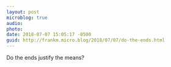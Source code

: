 ```yaml
---
layout: post
microblog: true
audio: 
photo: 
date: 2018-07-07 15:05:17 -0500
guid: http://frankm.micro.blog/2018/07/07/do-the-ends.html
---
```

Do the ends justify the means?
